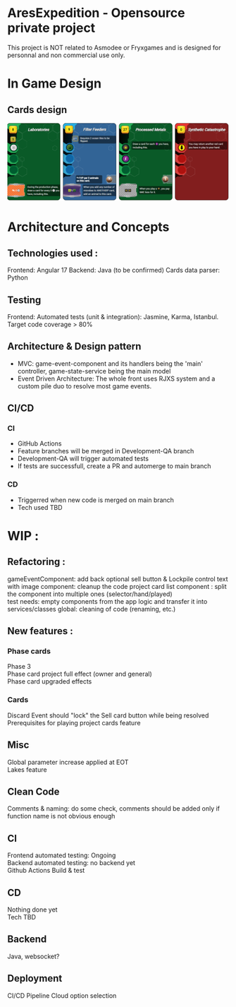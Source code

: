 # AresExpedition - Opensource private project  
This project is NOT related to Asmodee or Fryxgames and is designed for personnal and non commercial use only.

# In Game Design
## Cards design
![image](https://github.com/Mylaana/AresExpedition/blob/main/ressources/images/cards%20design.png)

# Architecture and Concepts
## Technologies used :
Frontend: Angular 17
Backend: Java (to be confirmed)
Cards data parser: Python

## Testing
Frontend: Automated tests (unit & integration): Jasmine, Karma, Istanbul. Target code coverage > 80%

## Architecture & Design pattern
- MVC: game-event-component and its handlers being the 'main' controller, game-state-service being the main model  
- Event Driven Architecture: The whole front uses RJXS system and a custom pile duo to resolve most game events.  

## CI/CD
### CI
- GitHub Actions  
- Feature branches will be merged in Development-QA branch
- Development-QA will trigger automated tests
- If tests are successfull, create a PR and automerge to main branch

### CD
- Triggerred when new code is merged on main branch
- Tech used TBD

# WIP : 
## Refactoring :
gameEventComponent: add back optional sell button & Lockpile control
text with image component: cleanup the code
project card list component : split the component into multiple ones (selector/hand/played)  
test needs: empty components from the app logic and transfer it into services/classes 
global: cleaning of code  (renaming, etc.)

## New features :
### Phase cards
Phase 3  
Phase card project full effect (owner and general)  
Phase card upgraded effects

### Cards
Discard Event should "lock" the Sell card button while being resolved  
Prerequisites for playing project cards feature

## Misc
Global parameter increase applied at EOT  
Lakes feature

## Clean Code
Comments & naming: do some check, comments should be added only if function name is not obvious enough   

## CI
Frontend automated testing: Ongoing  
Backend automated testing: no backend yet  
Github Actions Build & test

## CD
Nothing done yet  
Tech TBD  

## Backend
Java, websocket?

## Deployment
CI/CD Pipeline
Cloud option selection
